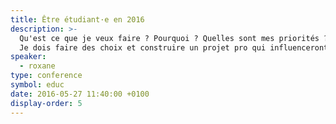 ```yaml
---
title: Être étudiant·e en 2016
description: >-
  Qu'est ce que je veux faire ? Pourquoi ? Quelles sont mes priorités ?
  Je dois faire des choix et construire un projet pro qui influenceront tout le reste de ma vie&nbsp;: c'est quoi le mieux, faire une thèse sur un thème qui me passionne, faire de la gestion de projet dans une grande boîte, bosser dans un super cadre dans une startup… ?
speaker:
  - roxane
type: conference
symbol: educ
date: 2016-05-27 11:40:00 +0100
display-order: 5
---
```

